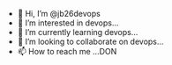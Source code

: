 - 👋 Hi, I’m @jb26devops
- 👀 I’m interested in devops...
- 🌱 I’m currently learning devops...
- 💞️ I’m looking to collaborate on devops...
- 📫 How to reach me ...DON

<!---
jb26devops/jb26devops is a ✨ special ✨ repository because its `README.md` (this file) appears on your GitHub profile.
You can click the Preview link to take a look at your changes.
--->
